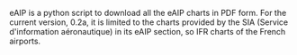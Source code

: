 eAIP is a python script to download all the eAIP charts in PDF form.
For the current version, 0.2a, it is limited to the charts provided by the SIA (Service d'information aéronautique) in its eAIP section, so IFR charts of the French airports.
